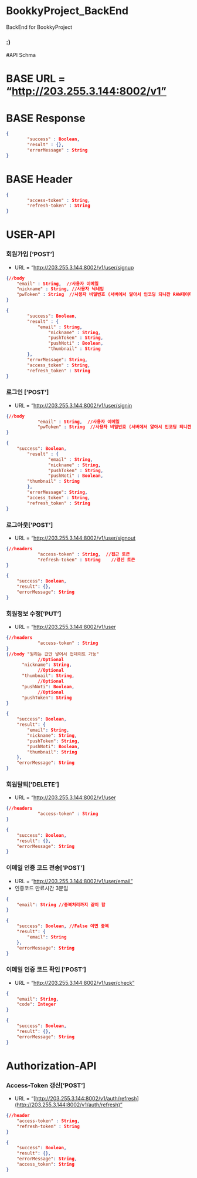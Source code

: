 # BookkyProject_BackEnd
BackEnd for BookkyProject

### :)

#API Schma
# BASE URL = “http://203.255.3.144:8002/v1”

# BASE Response

```json
{
		"success" : Boolean,
		"result" : {},
		"errorMessage" : String
}
```

# BASE Header

```json
{
		"access-token" : String,
		"refresh-token" : String
}
```

# USER-API

### 회원가입 [’POST’]

- URL = “http://203.255.3.144:8002/v1/user/signup

```json
{//body
	"email" : String,  //사용자 이메일
	"nickname" : String, //사용자 닉네임
	"pwToken" : String	//사용자 비밀번호 (서버에서 알아서 인코딩 되니깐 RAW데이터로 보내도 됨)
}
```

```json
{
		"success": Boolean,
		"result" : {
		    "email" : String,
				"nickname" : String,
				"pushToken" : String,
				"pushNoti" : Boolean,
				"thumbnail" : String
		},
		"errorMessage": String,
		"access_token" : String,
		"refresh_token" : String
}
```

### 로그인 [’POST’]

- URL = “http://203.255.3.144:8002/v1/user/signin

```json
{//body
			"email" : String,  //사용자 이메일
			"pwToken" : String	//사용자 비밀번호 (서버에서 알아서 인코딩 되니깐 RAW데이터로 보내도 됨)
}
```

```json
{
  	"success": Boolean,
		"result" : {
				"email" : String,
				"nickname" : String,
				"pushToken" : String,
				"pushNoti" : Boolean,
        "thumbnail" : String
		},
		"errorMessage": String,
		"access_token" : String,
		"refresh_token" : String
}
```

### 로그아웃[’POST’]

- URL =  “http://203.255.3.144:8002/v1/user/signout

```json
{//headers
			"access-token" : String,  //접근 토큰
			"refresh-token" : String	//갱신 토큰
}
```

```json
{
    "success": Boolean,
    "result": {},
    "errorMessage": String
}
```

### 회원정보 수정[’PUT’]

- URL = “http://203.255.3.144:8002/v1/user

```json
{//headers
			"access-token" : String
}
{//body "원하는 값만 넣어서 업데이트 가능"
			//Optional
	  "nickname": String, 
			//Optional
	  "thumbnail": String, 
			//Optional
	  "pushNoti": Boolean,
			//Optional
	  "pushToken": String
}
```

```json
{
    "success": Boolean,
    "result": {
        "email": String,
        "nickname": String,
        "pushToken": String,
        "pushNoti": Boolean,
        "thumbnail": String
    },
    "errorMessage": String
}
```

### 회원탈퇴[’DELETE’]

- URL = “http://203.255.3.144:8002/v1/user

```json
{//headers 
			"access-token" : String
}
```

```json
{
    "success": Boolean,
    "result": {},
    "errorMessage": String
}
```

### 이메일 인증 코드 전송[’POST’]

- URL = “http://203.255.3.144:8002/v1/user/email”
- 인증코드 만료시간 3분임

```json
{
    "email": String //중복처리까지 같이 함
}
```

```json
{
    "success": Boolean, //False 이면 중복
    "result": {
        "email": String
    },
    "errorMessage": String
}
```

### 이메일 인증 코드 확인 [’POST’]

- URL = “http://203.255.3.144:8002/v1/user/check”

```json
{
    "email": String,
    "code": Integer
}
```

```json
{
    "success": Boolean,
    "result": {},
    "errorMessage": String
}
```

# Authorization-API

### Access-Token 갱신[’POST’]

- URL = “[http://203.255.3.144:8002/v1/auth/refresh](http://203.255.3.144:8002/v1/auth/refresh)”

```json
{//header
	"access-token" : String,
	"refresh-token" : String
}
```

```json
{
    "success": Boolean,
    "result": {},
    "errorMessage": String,
    "access_token": String
}
```
